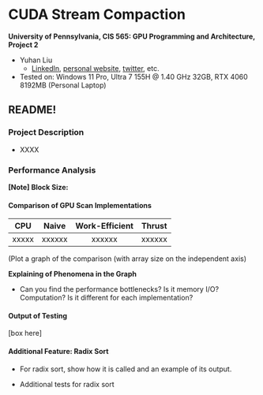 CUDA Stream Compaction
======================

**University of Pennsylvania, CIS 565: GPU Programming and Architecture, Project 2**

* Yuhan Liu
  * [LinkedIn](https://www.linkedin.com/in/yuhan-liu-), [personal website](https://liuyuhan.me/), [twitter](https://x.com/yuhanl_?lang=en), etc.
* Tested on: Windows 11 Pro, Ultra 7 155H @ 1.40 GHz 32GB, RTX 4060 8192MB (Personal Laptop)

## README!

### Project Description

* XXXX

### Performance Analysis

**[Note] Block Size:** 

#### Comparison of GPU Scan Implementations

| CPU |  Naive  |   Work-Efficient  | Thrust |
| :------------------------------: |:------------------------------: |:-----------------------------------------------: |:-----------------------------------------------:|
| xxxxx                            | xxxxxx                          |xxxxxx                                            |xxxxxx                                    |

(Plot a graph of the comparison (with array size on the independent axis)

**Explaining of Phenomena in the Graph**

* Can you find the performance bottlenecks? Is it memory I/O? Computation? Is it different for each implementation?

#### Output of Testing

[box here]

#### Additional Feature: Radix Sort

* For radix sort, show how it is called and an example of its output.

* Additional tests for radix sort
